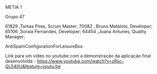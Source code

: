 METIA 1

Grupo 47

61829 ,Tomas Pires, Scrum Master;
70082 , Bruno Mataloto, Developer;
65106 ,Soraia Fernandes, Developer;
64454 ,Joana Antunes, Quality Manager;


AntiSpamConfigurationForLeisureBox

Link para um vídeo no youtube com a demonstração da aplicação final desenvolvida - https://www.youtube.com/watch?v=zRsc-QL540U&feature=youtu.be
